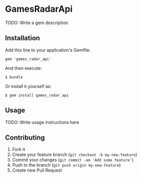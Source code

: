 # GamesRadarApi

TODO: Write a gem description

## Installation

Add this line to your application's Gemfile:

    gem 'games_radar_api'

And then execute:

    $ bundle

Or install it yourself as:

    $ gem install games_radar_api

## Usage

TODO: Write usage instructions here

## Contributing

1. Fork it
2. Create your feature branch (`git checkout -b my-new-feature`)
3. Commit your changes (`git commit -am 'Add some feature'`)
4. Push to the branch (`git push origin my-new-feature`)
5. Create new Pull Request
